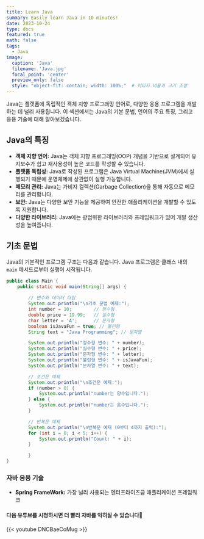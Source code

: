```yaml
---
title: Learn Java
summary: Easily learn Java in 10 minutes!
date: 2023-10-24
type: docs
featured: true
math: false
tags:
  - Java
image:
  caption: 'Java'
  filename: 'Java.jpg'
  focal_point: 'center'
  preview_only: false
  style: "object-fit: contain; width: 100%;"  # 이미지 비율과 크기 조정
---
```


Java는 플랫폼에 독립적인 객체 지향 프로그래밍 언어로, 다양한 응용 프로그램을 개발하는 데 널리 사용됩니다. 이 섹션에서는 Java의 기본 문법, 언어의 주요 특징, 그리고 응용 기술에 대해 알아보겠습니다.

## Java의 특징
- **객체 지향 언어:** Java는 객체 지향 프로그래밍(OOP) 개념을 기반으로 설계되어 유지보수가 쉽고 재사용성이 높은 코드를 작성할 수 있습니다.
- **플랫폼 독립성:** Java로 작성된 프로그램은 Java Virtual Machine(JVM)에서 실행되기 때문에 운영체제에 상관없이 실행 가능합니다.
- **메모리 관리:** Java는 가비지 컬렉션(Garbage Collection)을 통해 자동으로 메모리를 관리합니다.
- **보안:** Java는 다양한 보안 기능을 제공하여 안전한 애플리케이션을 개발할 수 있도록 지원합니다.
- **다양한 라이브러리:** Java에는 광범위한 라이브러리와 프레임워크가 있어 개발 생산성을 높여줍니다.

## 기초 문법
Java의 기본적인 프로그램 구조는 다음과 같습니다. Java 프로그램은 클래스 내의 `main` 메서드로부터 실행이 시작됩니다.

```java
public class Main {
    public static void main(String[] args) {
        
        // 변수와 데이터 타입
        System.out.println("\n기초 문법 예제:");
        int number = 10;        // 정수형
        double price = 19.99;   // 실수형
        char letter = 'A';      // 문자형
        boolean isJavaFun = true; // 불린형
        String text = "Java Programming"; // 문자열

        System.out.println("정수형 변수: " + number);
        System.out.println("실수형 변수: " + price);
        System.out.println("문자형 변수: " + letter);
        System.out.println("불린형 변수: " + isJavaFun);
        System.out.println("문자열 변수: " + text);

        // 조건문 예제
        System.out.println("\n조건문 예제:");
        if (number > 0) {
            System.out.println("number는 양수입니다.");
        } else {
            System.out.println("number는 음수입니다.");
        }

        // 반복문 예제
        System.out.println("\n반복문 예제 (0부터 4까지 출력):");
        for (int i = 0; i < 5; i++) {
            System.out.println("Count: " + i);
        }

        }
}
```

### 자바 응용 기술
- **Spring FrameWork:** 가장 널리 사용되는 엔터프라이즈급 애플리케이션 프레임워크



#### 다음 유튜브를 시청하시면 더 빨리  자바를 익히실 수 있습니다🙌

{{< youtube DNCBaeCoMug >}}
